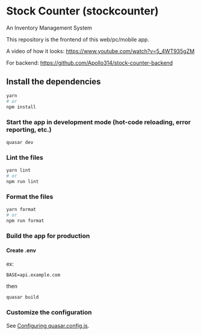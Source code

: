 # Stock Counter (stockcounter)

An Inventory Management System

This repository is the frontend of this web/pc/mobile app.

A video of how it looks: https://www.youtube.com/watch?v=5_4WT935gZM

For backend: https://github.com/Apollo314/stock-counter-backend

## Install the dependencies

```bash
yarn
# or
npm install
```

### Start the app in development mode (hot-code reloading, error reporting, etc.)

```bash
quasar dev
```

### Lint the files

```bash
yarn lint
# or
npm run lint
```

### Format the files

```bash
yarn format
# or
npm run format
```

### Build the app for production

#### Create .env

ex:

    BASE=api.example.com

then

```bash
quasar build
```

### Customize the configuration

See [Configuring quasar.config.js](https://v2.quasar.dev/quasar-cli-vite/quasar-config-js).

